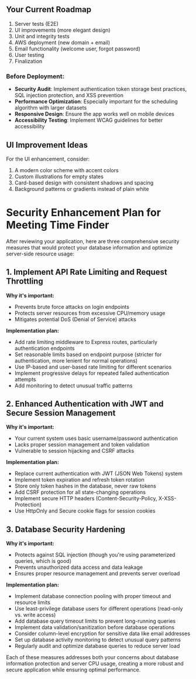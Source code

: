 
## Your Current Roadmap
1. Server tests (E2E)
2. UI improvements (more elegant design)
3. Unit and integrity tests
4. AWS deployment (new domain + email)
5. Email functionality (welcome user, forgot password)
6. User testing
7. Finalization

### Before Deployment:
- **Security Audit**: Implement authentication token storage best practices, SQL injection protection, and XSS prevention
- **Performance Optimization**: Especially important for the scheduling algorithm with larger datasets
- **Responsive Design**: Ensure the app works well on mobile devices
- **Accessibility Testing**: Implement WCAG guidelines for better accessibility

## UI Improvement Ideas
For the UI enhancement, consider:

1. A modern color scheme with accent colors
2. Custom illustrations for empty states
4. Card-based design with consistent shadows and spacing
5. Background patterns or gradients instead of plain white


# Security Enhancement Plan for Meeting Time Finder

After reviewing your application, here are three comprehensive security measures that would protect your database information and optimize server-side resource usage:

## 1. Implement API Rate Limiting and Request Throttling

**Why it's important:**
- Prevents brute force attacks on login endpoints
- Protects server resources from excessive CPU/memory usage
- Mitigates potential DoS (Denial of Service) attacks

**Implementation plan:**
- Add rate limiting middleware to Express routes, particularly authentication endpoints
- Set reasonable limits based on endpoint purpose (stricter for authentication, more lenient for normal operations)
- Use IP-based and user-based rate limiting for different scenarios
- Implement progressive delays for repeated failed authentication attempts
- Add monitoring to detect unusual traffic patterns

## 2. Enhanced Authentication with JWT and Secure Session Management

**Why it's important:**
- Your current system uses basic username/password authentication
- Lacks proper session management and token validation
- Vulnerable to session hijacking and CSRF attacks

**Implementation plan:**
- Replace current authentication with JWT (JSON Web Tokens) system
- Implement token expiration and refresh token rotation
- Store only token hashes in the database, never raw tokens
- Add CSRF protection for all state-changing operations
- Implement secure HTTP headers (Content-Security-Policy, X-XSS-Protection)
- Use HttpOnly and Secure cookie flags for session cookies

## 3. Database Security Hardening

**Why it's important:**
- Protects against SQL injection (though you're using parameterized queries, which is good)
- Prevents unauthorized data access and data leakage
- Ensures proper resource management and prevents server overload

**Implementation plan:**
- Implement database connection pooling with proper timeout and resource limits
- Use least-privilege database users for different operations (read-only vs. write access)
- Add database query timeout limits to prevent long-running queries
- Implement data validation/sanitization before database operations
- Consider column-level encryption for sensitive data like email addresses
- Set up database activity monitoring to detect unusual query patterns
- Regularly audit and optimize database queries to reduce server load

Each of these measures addresses both your concerns about database information protection and server CPU usage, creating a more robust and secure application while ensuring optimal performance.